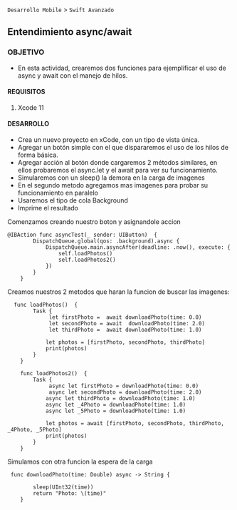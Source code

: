`Desarrollo Mobile` > `Swift Avanzado`

## Entendimiento async/await

### OBJETIVO

- En esta actividad, crearemos dos funciones para ejemplificar el uso de async y await con el manejo de hilos.

#### REQUISITOS

1. Xcode 11

#### DESARROLLO

- Crea un nuevo proyecto en xCode, con un tipo de vista única.
- Agregar un botón simple con el que dispararemos el uso de los hilos de forma básica.
- Agregar acción al botón donde cargaremos 2 métodos similares, en ellos probaremos el async.let y el await para ver su funcionamiento.
- Simularemos con un sleep() la demora en la carga de imagenes
- En el segundo metodo agregamos mas imagenes para probar su funcionamiento en paralelo
- Usaremos el tipo de cola Background
- Imprime el resultado

Comenzamos creando nuestro boton y asignandole accion
```
@IBAction func asyncTest(_ sender: UIButton)  {
        DispatchQueue.global(qos: .background).async {
            DispatchQueue.main.asyncAfter(deadline: .now(), execute: {
                self.loadPhotos()
                self.loadPhotos2()
            })
        }
    }
```

Creamos nuestros 2 metodos que haran la funcion de buscar las imagenes:

```
  func loadPhotos()  {
        Task {
             let firstPhoto =  await downloadPhoto(time: 0.0)
             let secondPhoto = await  downloadPhoto(time: 2.0)
             let thirdPhoto =  await downloadPhoto(time: 1.0)

            let photos = [firstPhoto, secondPhoto, thirdPhoto]
            print(photos)
        }
    }
    
    func loadPhotos2()  {
        Task {
             async let firstPhoto = downloadPhoto(time: 0.0)
             async let secondPhoto = downloadPhoto(time: 2.0)
            async let thirdPhoto = downloadPhoto(time: 1.0)
            async let _4Photo = downloadPhoto(time: 1.0)
            async let _5Photo = downloadPhoto(time: 1.0)

            let photos = await [firstPhoto, secondPhoto, thirdPhoto, _4Photo, _5Photo]
            print(photos)
        }
    }
```

Simulamos con otra funcion la espera de la carga

```
 func downloadPhoto(time: Double) async -> String {
 
        sleep(UInt32(time))
        return "Photo: \(time)"
    }
```





